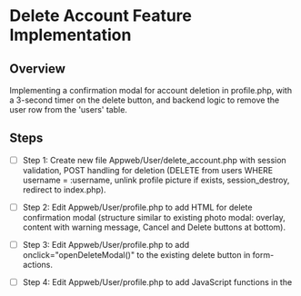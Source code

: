 # Delete Account Feature Implementation

## Overview
Implementing a confirmation modal for account deletion in profile.php, with a 3-second timer on the delete button, and backend logic to remove the user row from the 'users' table.

## Steps

- [ ] Step 1: Create new file Appweb/User/delete_account.php with session validation, POST handling for deletion (DELETE from users WHERE username = :username, unlink profile picture if exists, session_destroy, redirect to index.php).

- [ ] Step 2: Edit Appweb/User/profile.php to add HTML for delete confirmation modal (structure similar to existing photo modal: overlay, content with warning message, Cancel and Delete buttons at bottom).

- [ ] Step 3: Edit Appweb/User/profile.php to add onclick="openDeleteModal()" to the existing delete button in form-actions.

- [ ] Step 4: Edit Appweb/User/profile.php to add JavaScript functions in the <script> section: openDeleteModal() (show modal, start 3s countdown on delete button, disable until 0), closeDeleteModal(), handle delete click (AJAX POST to delete_account.php with username, on success: session clear via redirect, show success message).

- [ ] Step 5: Test the feature (login, navigate to profile, click delete, verify modal/timer, confirm deletion in DB, check redirect).

- [ ] Step 6: Mark all steps complete and remove this TODO if successful.


